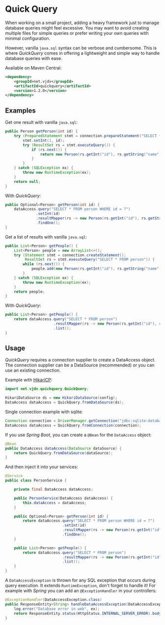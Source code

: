 # Quick Query

When working on a small project, adding a heavy framework
just to manage database queries might feel excessive.
You may want to avoid creating multiple files for simple queries
or prefer writing your own queries with minimal configuration.

However, vanilla `java.sql` syntax can be verbose and cumbersome.
This is where *QuickQuery* comes in offering a lightweight and simple way
to handle database queries with ease.

Available on Maven Central:

```xml
<dependency>
    <groupId>net.vjdv</groupId>
    <artifactId>quickquery</artifactId>
    <version>1.2.0</version>
</dependency>
```

## Examples

Get one result with vanilla `java.sql`:

```java
public Person getPerson(int id) {
    try (PreparedStatement stmt = connection.prepareStatement("SELECT * FROM person WHERE id = ?")) {
        stmt.setInt(1, id);
        try (ResultSet rs = stmt.executeQuery()) {
            if (rs.next()) {
                return new Person(rs.getInt("id"), rs.getString("name"));
            }
        }
    } catch (SQLException ex) {
        throw new RuntimeException(ex);
    }
    return null;
}
```

With *QuickQuery*:

```java
public Optional<Person> getPerson(int id) {
    dataAccess.query("SELECT * FROM person WHERE id = ?")
              .setInt(id)
              .resultMapper(rs -> new Person(rs.getInt("id"), rs.getString("name")))
              .findOne();
}
```

Get a list of results with vanilla `java.sql`:

```java
public List<Person> getPeople() {
    List<Person> people = new ArrayList<>();
    try (Statement stmt = connection.createStatement();
         ResultSet rs = stmt.executeQuery("SELECT * FROM person")) {
        while (rs.next()) {
            people.add(new Person(rs.getInt("id"), rs.getString("name")));
        }
    } catch (SQLException ex) {
        throw new RuntimeException(ex);
    }
    return people;
}
```

With *QuickQuery*:

```java
public List<Person> getPeople() {
    return dataAccess.query("SELECT * FROM person")
                      .resultMapper(rs -> new Person(rs.getInt("id"), rs.getString("name")))
                      .list();
}
```

## Usage

*QuickQuery* requires a connection supplier to create a DataAccess object.
The connection supplier can be a DataSource (recommended)
or you can use an existing connection.

Example with [HikariCP](https://github.com/brettwooldridge/HikariCP):

```java
import net.vjdv.quickquery.QuickQuery;

HikariDataSource ds = new HikariDataSource(config);
DataAccess dataAccess = QuickQuery.fromDataSource(ds);
```

Single connection example with sqlite:

```java
Connection connection = DriverManager.getConnection("jdbc:sqlite:database.db");
DataAccess dataAccess = QuickQuery.fromConnection(connection);
```

If you use *Spring Boot*, you can create a `@Bean` for the `DataAccess` object:

```java
@Bean
public DataAccess dataAccess(DataSource dataSource) {
    return QuickQuery.fromDataSource(dataSource);
}
```

And then inject it into your services:

```java
@Service
public class PersonService {

    private final DataAccess dataAccess;

    public PersonService(DataAccess dataAccess) {
        this.dataAccess = dataAccess;
    }

    public Optional<Person> getPerson(int id) {
        return dataAccess.query("SELECT * FROM person WHERE id = ?")
                          .setInt(id)
                          .resultMapper(rs -> new Person(rs.getInt("id"), rs.getString("name")))
                          .findOne();
    }

    public List<Person> getPeople() {
        return dataAccess.query("SELECT * FROM person")
                          .resultMapper(rs -> new Person(rs.getInt("id"), rs.getString("name")))
                          .list();
    }
}
```

A `DataAccessException` is thrown for any SQL exception that occurs during query execution.
It extends `RuntimeException`, don't forget to handle it!
For example with *Spring* you can add an `@ExceptionHandler` in your controllers:

```java
@ExceptionHandler(DataAccessException.class)
public ResponseEntity<String> handleDataAccessException(DataAccessException ex) {
    log.error("Database error in web", ex);
    return ResponseEntity.status(HttpStatus.INTERNAL_SERVER_ERROR).body("Database error");
}
```
